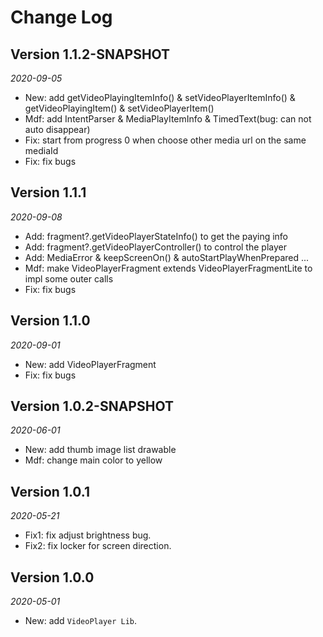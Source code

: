 Change Log
==========

## Version 1.1.2-SNAPSHOT
_2020-09-05_
 *  New: add getVideoPlayingItemInfo() & setVideoPlayerItemInfo() & getVideoPlayingItem() &  setVideoPlayerItem()
 *  Mdf: add IntentParser & MediaPlayItemInfo & TimedText(bug: can not auto disappear)
 *  Fix: start from progress 0 when choose other media url on the same mediaId
 *  Fix: fix bugs  

## Version 1.1.1
_2020-09-08_
 *  Add: fragment?.getVideoPlayerStateInfo() to get the paying info
 *  Add: fragment?.getVideoPlayerController() to control the player
 *  Add: MediaError & keepScreenOn() & autoStartPlayWhenPrepared ...
 *  Mdf: make VideoPlayerFragment extends VideoPlayerFragmentLite to impl some outer calls
 *  Fix: fix bugs  
 
## Version 1.1.0
_2020-09-01_
 *  New: add VideoPlayerFragment  
 *  Fix: fix bugs  
 
## Version 1.0.2-SNAPSHOT
_2020-06-01_
 *  New: add thumb  image list drawable  
 *  Mdf: change main color to yellow   

## Version 1.0.1
_2020-05-21_
 *  Fix1: fix adjust brightness bug.
 *  Fix2: fix locker for screen direction.

## Version 1.0.0 
_2020-05-01_
 *  New: add `VideoPlayer Lib`.
